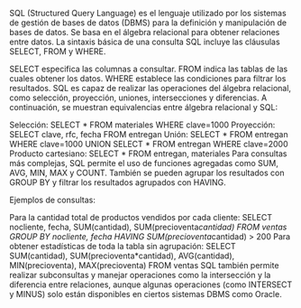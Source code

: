 SQL (Structured Query Language) es el lenguaje utilizado por los sistemas de gestión de bases de datos (DBMS) para la definición y manipulación de bases de datos. Se basa en el álgebra relacional para obtener relaciones entre datos. La sintaxis básica de una consulta SQL incluye las cláusulas SELECT, FROM y WHERE.

SELECT especifica las columnas a consultar.
FROM indica las tablas de las cuales obtener los datos.
WHERE establece las condiciones para filtrar los resultados.
SQL es capaz de realizar las operaciones del álgebra relacional, como selección, proyección, uniones, intersecciones y diferencias. A continuación, se muestran equivalencias entre álgebra relacional y SQL:

Selección: SELECT * FROM materiales WHERE clave=1000
Proyección: SELECT clave, rfc, fecha FROM entregan
Unión: SELECT * FROM entregan WHERE clave=1000 UNION SELECT * FROM entregan WHERE clave=2000
Producto cartesiano: SELECT * FROM entregan, materiales
Para consultas más complejas, SQL permite el uso de funciones agregadas como SUM, AVG, MIN, MAX y COUNT. También se pueden agrupar los resultados con GROUP BY y filtrar los resultados agrupados con HAVING.

Ejemplos de consultas:

Para la cantidad total de productos vendidos por cada cliente: SELECT nocliente, fecha, SUM(cantidad), SUM(precioventa*cantidad) FROM ventas GROUP BY nocliente, fecha HAVING SUM(precioventa*cantidad) > 200
Para obtener estadísticas de toda la tabla sin agrupación: SELECT SUM(cantidad), SUM(precioventa*cantidad), AVG(cantidad), MIN(precioventa), MAX(precioventa) FROM ventas
SQL también permite realizar subconsultas y manejar operaciones como la intersección y la diferencia entre relaciones, aunque algunas operaciones (como INTERSECT y MINUS) solo están disponibles en ciertos sistemas DBMS como Oracle.
